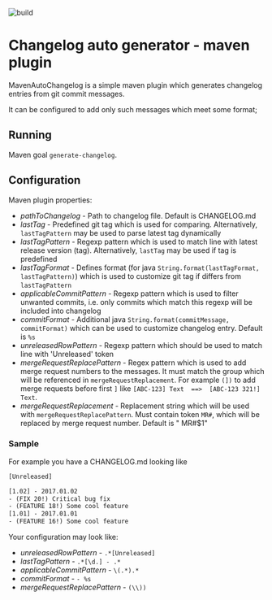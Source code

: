 ![build](https://travis-ci.org/encircled/MavenAutoChangelog.svg?branch=master)

# Changelog auto generator - maven plugin
MavenAutoChangelog is a simple maven plugin which generates changelog entries from git commit messages.

It can be configured to add only such messages which meet some format;

## Running
Maven goal `generate-changelog`. 

## Configuration

Maven plugin properties:
- *pathToChangelog* - Path to changelog file. Default is CHANGELOG.md
- *lastTag* - Predefined git tag which is used for comparing. Alternatively, `lastTagPattern` may be used to parse latest tag dynamically
- *lastTagPattern* - Regexp pattern which is used to match line with latest release version (tag). Alternatively, `lastTag` may be used if tag is predefined
- *lastTagFormat* - Defines format (for java `String.format(lastTagFormat, lastTagPattern)`) which is used to customize git tag if differs from `lastTagPattern`
- *applicableCommitPattern* - Regexp pattern which is used to filter unwanted commits, i.e. only commits which match this regexp will be included into changelog
- *commitFormat* - Additional java `String.format(commitMessage, commitFormat)` which can be used to customize changelog entry. Default is `%s`
- *unreleasedRowPattern* - Regexp pattern which should be used to match line with 'Unreleased' token
- *mergeRequestReplacePattern* - Regex pattern which is used to add merge request numbers to the messages. It must match the group which will be referenced in `mergeRequestReplacement`. For example `(])` to add merge requests before first `]` like `[ABC-123] Text  ==>  [ABC-123 321!] Text`.                                      
- *mergeRequestReplacement* - Replacement string which will be used with `mergeRequestReplacePattern`. Must contain token `MR#`, which will be replaced by merge request number. Default is " MR#$1"

### Sample
For example you have a CHANGELOG.md looking like
```html
[Unreleased]

[1.02] - 2017.01.02
- (FIX 20!) Critical bug fix
- (FEATURE 18!) Some cool feature
[1.01] - 2017.01.01
- (FEATURE 16!) Some cool feature
```

Your configuration may look like:
- *unreleasedRowPattern* - `.*[Unreleased]`
- *lastTagPattern* - `.*[\d.] - .*`
- *applicableCommitPattern* - `\(.*).*`
- *commitFormat* - `- %s`
- *mergeRequestReplacePattern* - `(\\))`
